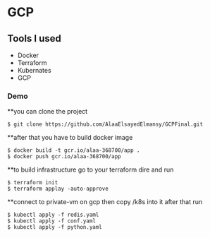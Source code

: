 # GCP 

## Tools I used

  -  Docker
  -  Terraform
  -  Kubernates
  -  GCP

### Demo

**you can clone the project

    $ git clone https://github.com/AlaaElsayedElmansy/GCPFinal.git

**after that you have to build docker image

    $ docker build -t gcr.io/alaa-368700/app .
    $ docker push gcr.io/alaa-368700/app

**to build infrastructure go to your terraform dire and run

    $ terraform init
    $ terraform applay -auto-approve

**connect to private-vm on gcp then copy /k8s into it after that run

    $ kubectl apply -f redis.yaml 
    $ kubectl apply -f conf.yaml
    $ kubectl apply -f python.yaml 

